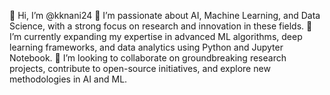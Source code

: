 👋 Hi, I’m @kknani24
👀 I’m passionate about AI, Machine Learning, and Data Science, with a strong focus on research and innovation in these fields.
🌱 I’m currently expanding my expertise in advanced ML algorithms, deep learning frameworks, and data analytics using Python and Jupyter Notebook.
💞️ I’m looking to collaborate on groundbreaking research projects, contribute to open-source initiatives, and explore new methodologies in AI and ML.
